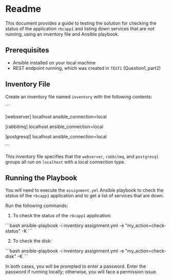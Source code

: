 # Readme

This document provides a guide to testing the solution for checking the status of the application `rbcapp1` and listing down services that are not running, using an inventory file and Ansible playbook.

## Prerequisites

- Ansible installed on your local machine
- REST endpoint running, which was created in `TEST1` (Question1_part2)

## Inventory File

Create an inventory file named `inventory` with the following contents:

\```

[webserver]
localhost ansible_connection=local

[rabbitmq]
localhost ansible_connection=local

[postgresql]
localhost ansible_connection=local

\```

This inventory file specifies that the `webserver`, `rabbitmq`, and `postgresql` groups all run on `localhost` with a local connection type.

## Running the Playbook

You will need to execute the `assignment.yml` Ansible playbook to check the status of the `rbcapp1` application and to get a list of services that are down. 

Run the following commands:

1. To check the status of the `rbcapp1` application:

\```bash
ansible-playbook -i inventory assignment.yml -e "my_action=check-status" -K
\```

2. To check the disk:

\```bash
ansible-playbook -i inventory assignment.yml -e "my_action=check-disk" -K
\```

In both cases, you will be prompted to enter a password. Enter the password if running locally; otherwise, you will face a permission issue.


